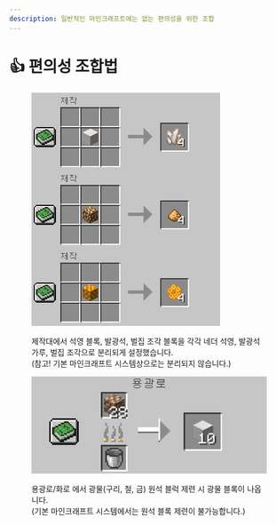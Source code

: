 ```yaml
---
description: 일반적인 마인크래프트에는 없는 편의성을 위한 조합
---
```


# 👍 편의성 조합법

<figure><img src="../../.gitbook/assets/image (28).png" alt=""><figcaption><p>제작대에서 석영 블록, 발광석, 벌집 조각 블록을 각각 네더 석영, 발광석 가루, 벌집 조각으로 분리되게 설정했습니다. <br>(참고! 기본 마인크래프트 시스템상으로는 분리되지 않습니다.)</p></figcaption></figure>

<figure><img src="../../.gitbook/assets/image (31).png" alt=""><figcaption><p>용광로/화로 에서 광물(구리, 철, 금) 원석 블럭 제련 시 광물 블록이 나옵니다.<br>(기본 마인크래프트 시스템에서는 원석 블록 제련이 불가능합니다.)</p></figcaption></figure>

